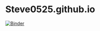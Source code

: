 # Steve0525.github.io
[![Binder](https://mybinder.org/badge_logo.svg)](https://mybinder.org/v2/gh/Steve0525/Steve0525.github.io/master?filepath=Yang-Xiaoxuan-Final%20project%20part3.ipynb)
